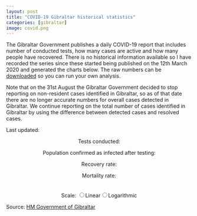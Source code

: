 ```yaml
---
layout: post
title: "COVID-19 Gibraltar historical statistics"
categories: [gibraltar]
image: covid.png
---
```


The Gibraltar Government publishes a daily COVID-19 report that includes number of conducted tests, how many cases are active and how many people have recovered. There is no historical information available so I have recorded the series since these started being published on the 12th March 2020 and generated the charts below. The raw numbers can be [downloaded](/assets/js/covid19-gibraltar.js) so you can run your own analysis.

Note that on the 31st August the Gibraltar Government decided to stop reporting on non-resident cases identified in Gibraltar, so as of that date there are no longer accurate numbers for overall cases detected in Gibraltar. We continue reporting on the total number of cases identified in Gibraltar by using the difference between detected cases and resolved cases.

Last updated: _<span id="text_last_update"></span>_

<p style="text-align: center;">
  Tests conducted: <span id="text_population_tested"></span>
</p>

<p style="text-align: center;">
  Population confirmed as infected after testing: <span id="text_population_infected"></span>
</p>

<p style="text-align: center;">
  Recovery rate: <b><span id="text_recovery_rate"></span></b>
</p>

<p style="text-align: center;">
  Mortality rate: <b><span id="text_mortality_rate"></span></b>
</p>

<link href="{{ base.url | prepend: site.url }}/assets/js/apexcharts/styles.css" rel="stylesheet" />
<script src="{{ base.url | prepend: site.url }}/assets/js/apexcharts/apexcharts.js"></script>
<script src="{{ base.url | prepend: site.url }}/assets/js/covid19-gibraltar.js"></script>

  <style>
      
    .chart {
      max-width: 800px;
      margin: 35px auto;
    }
      
  </style>

  <div id="chart_active_recovered" class="chart"></div>
  <div id="chart_newcases" class="chart"></div>
  <div id="chart_vaccination" class="chart"></div>
  <div id="chart_tests" class="chart"></div>
  <div id="chart_total" class="chart"></div>

  <form name="scale">
    <center>Scale: <input type="radio" name="linear"><label for="linear">Linear</label><input type="radio" name="logarithmic"><label for="logarithmic">Logarithmic</label></center>
  </form>

Source: [HM Government of Gibraltar](https://www.gibraltar.gov.gi/covid19)

<script>

// Constants

var population = 32116;
var sample_tests_positive = 10;
var sample_tests_received = 400;

// Calculate and show key KPIs

var current_active = series.covid19GibraltarSeries.active.slice(-1)[0];
var current_recovered = series.covid19GibraltarSeries.recovered.slice(-1)[0];
var current_total = current_active + current_recovered;
var current_deceased = series.covid19GibraltarSeries.deceased.slice(-1)[0];
var current_tests_pending = series.covid19GibraltarSeries.tests_pending.slice(-1)[0];
var current_tests_received = series.covid19GibraltarSeries.tests_received.slice(-1)[0];
var current_tests_total = current_tests_pending + current_tests_received;
const current_last_update = new Date(Date.parse(series.covid19GibraltarSeries.dates.slice(-1)[0]));

var population_tested = (current_tests_total / population) * 100;
var population_infected = (current_total / population) * 100;
var recovery_rate = (current_recovered / (current_active + current_recovered + current_deceased)) * 100;
var mortality_rate = parseFloat(current_deceased * 100 / current_total);

var prevalence_rate = (sample_tests_positive / sample_tests_received) * 100;
var prevalence_infected = parseInt((prevalence_rate * population ) / 100, 10);

document.getElementById("text_population_tested").innerHTML = "<b>" + current_tests_total.toLocaleString() + " (" + population_tested.toFixed(2) + "% of population)</b> of which " + current_tests_received.toLocaleString() + " have been received";
document.getElementById("text_population_infected").innerHTML = "<b>" + current_total.toLocaleString() + " (" + population_infected.toFixed(2) + "%)</b> of which " + current_active.toLocaleString() + " remain active";
document.getElementById("text_recovery_rate").innerHTML = recovery_rate.toFixed(2) + "%";
document.getElementById("text_mortality_rate").innerHTML = mortality_rate.toFixed(2) + "%";

prevalence_rate.toFixed(2) + "%";
document.getElementById("text_last_update").innerHTML = current_last_update.toDateString();

// Calculate new and total cases series

function average(values) {
  var sum = 0;

  for(var i = 0; i < values.length; i++) {
    sum = sum + values[i];
  }

  return values.length? sum / values.length : 0;
}

var newcases = [];
var newcases_avg7d = [];
var totalcases = [];
var totaldoses = [];
var people = [];

var previous_day_infected = 0;
var previous_day_doses = 0;

var current_avg7d = 0;

for(var i = 0; i < series.covid19GibraltarSeries.active.length; i++) {
  current_infected = series.covid19GibraltarSeries.active[i] + series.covid19GibraltarSeries.recovered[i] + series.covid19GibraltarSeries.deceased[i];

  newcases[i] = current_infected - previous_day_infected;
  totalcases[i] = current_infected;
  totaldoses[i] = previous_day_doses + series.covid19GibraltarSeries.doses_shipments[i]
  people[i] = population

  current_avg7d = Math.round(average(newcases.slice(-7)))
  newcases_avg7d[i] = current_avg7d;

  previous_day_infected = current_infected
  previous_day_doses = totaldoses[i]
  
}

series.covid19GibraltarSeries.newcases = newcases;
series.covid19GibraltarSeries.newcases_avg7d = newcases_avg7d;
series.covid19GibraltarSeries.totalcases = totalcases;
series.covid19GibraltarSeries.totaldoses = totaldoses;
series.covid19GibraltarSeries.population = people;



// Configure and show charts

var options_active_recovered = {
  series: [{
      data: series.covid19GibraltarSeries.active,
      name: "Active"
    },
    {
      data: series.covid19GibraltarSeries.recovered,
      name: "Recovered"
    },
    {
      data: series.covid19GibraltarSeries.deceased,
      name: "Deceased"
    },
    {
      data: series.covid19GibraltarSeries.newcases,
      name: "Daily new cases",
      type: 'column'
    }

  ],
  chart: {
    height: 350,
    type: 'line',
    id: 'active-recovered-chart',
  },

  legend: {
    position: 'top'
  },


  annotations: {
     xaxis: [{
      x: new Date('2020-03-24').getTime(),
      strokeDashArray: 0,
      borderColor: '#808080',
      label: {
        borderColor: '#808080',
        style: {
          color: '#fff',
          background: '#808080',
        },
        text: 'Lockdown starts',
      }
    },
    {
      x: new Date('2020-04-08').getTime(),
      strokeDashArray: 0,
      borderColor: '#00cc66',
      label: {
        borderColor: '#00cc66',
        style: {
          color: '#fff',
          background: '#00cc66',
        },
        text: 'Lockdown impact expected'
      }
    },
    {
      x: new Date('2020-04-29').getTime(),
      strokeDashArray: 0,
      borderColor: '#ff9933',
      label: {
        borderColor: '#ff9933',
        style: {
          color: '#fff',
          background: '#ff9933',
        },
        text: 'Over 70s confinement relaxation'
      }
    },
    {
      x: new Date('2020-05-02').getTime(),
      strokeDashArray: 0,
      borderColor: '#4c9900',
      label: {
        borderColor: '#4c9900',
        style: {
          color: '#fff',
          background: '#4c9900',
        },
        text: 'Phase 1: Retail relaxation'
      }
    },
    {
      x: new Date('2020-05-17').getTime(),
      strokeDashArray: 0,
      borderColor: '#dd6633',
      label: {
        borderColor: '#dd6633',
        style: {
          color: '#fff',
          background: '#dd6633',
        },
        text: 'Phase 1 impact expected',
        position: 'bottom'
      }
    },
    {
      x: new Date('2020-05-18').getTime(),
      strokeDashArray: 0,
      borderColor: '#bfc2c4',
      label: {
        borderColor: '#bfc2c4',
        style: {
          color: '#fff',
          background: '#bfc2c4',
        },
        text: 'Phase 2: Unrestricted movement'
      }
    },
    {
      x: new Date('2020-06-01').getTime(),
      strokeDashArray: 0,
      borderColor: '#42B04D',
      label: {
        borderColor: '#42B04D',
        style: {
          color: '#fff',
          background: '#42B04D',
        },
        text: 'Phase 3: Eat out and transport'
      }
    },
    {
      x: new Date('2020-06-16').getTime(),
      strokeDashArray: 0,
      borderColor: '#5495C7',
      label: {
        borderColor: '#5495C7',
        style: {
          color: '#fff',
          background: '#5495C7',
        },
        text: 'Phase 4: Bars and beaches'
      }
    },
    {
      x: new Date('2020-06-29').getTime(),
      strokeDashArray: 0,
      borderColor: '#00cc00',
      label: {
        borderColor: '#00cc00',
        style: {
          color: '#fff',
          background: '#00cc00',
        },
        text: 'Phase 5: Public gatherings'
      }
    },
    {
      x: new Date('2020-07-15').getTime(),
      strokeDashArray: 0,
      borderColor: '#00dd00',
      label: {
        borderColor: '#00dd00',
        style: {
          color: '#fff',
          background: '#00dd00',
        },
        text: 'Phase 6: Final review'
      }
    },
    {
      x: new Date('2020-12-27').getTime(),
      strokeDashArray: 0,
      borderColor: '#808080',
      label: {
        borderColor: '#808080',
        style: {
          color: '#fff',
          background: '#808080',
        },
        text: 'Curfew starts'
      }
    },
    {
      x: new Date('2021-01-10').getTime(),
      strokeDashArray: 0,
      borderColor: '#00cc66',
      label: {
        borderColor: '#00cc66',
        style: {
          color: '#fff',
          background: '#00cc66',
        },
        text: 'Curfew impact expected'
      }
    },
/*    {
      x: new Date('2020-08-1').getTime(),
      strokeDashArray: 0,
      borderColor: '#00ff00',
      label: {
        borderColor: '#00ff00',
        style: {
          color: '#fff',
          background: '#00ff00',
        },
        text: 'Rock unlock (achievement unlocked)'
      }
    }
*/
    ]
  },
  
  dataLabels: {
    enabled: false
  },
  colors: [
    '#da1f28', '#9bbb59', '#000000', '#66b2ff'
  ],
  stroke: {
    curve: 'straight',
    width: [3, 3, 3, 0]
  },
  grid: {
    padding: {
      right: 30,
      left: 20
    }
  },
  title: {
    text: 'Gibraltar COVID-19 Active vs. Recovered cases',
    align: 'left'
  },

  labels: series.covid19GibraltarSeries.dates,

  xaxis: {
    type: 'datetime',
  },
  yaxis: [{
          title: {
            text: 'Number of people',
          }
        }]
};

// Setup graph showing new cases and 7-day average

var options_newcases = {
  series: [
    {
      data: series.covid19GibraltarSeries.newcases,
      name: "Daily new cases"
    },
    {
      data: series.covid19GibraltarSeries.newcases_avg7d,
      name: "7-day average of new cases"
    }
  ],
  chart: {
    height: 350,
    type: 'line',
    id: 'newcases-tests-chart',
  },

  legend: {
    position: 'top'
  },
 

  dataLabels: {
    enabled: false
  },
  colors: [
    '#000000','#ff00ff'
  ],
  stroke: {
    curve: 'straight',
    width: 2
  },
  grid: {
    padding: {
      right: 30,
      left: 20
    }
  },
  title: {
    text: 'Gibraltar COVID-19 new cases',
    align: 'left'
  },

  labels: series.covid19GibraltarSeries.dates,
  xaxis: {
    type: 'datetime',
  },
  yaxis: [{
          title: {
            text: 'Number of people',
          },
//          decimalsInFloat: 0
        }]

};


// Setup graph showing vaccination progress

var options_vaccination = {
  series: [
    {
      data: series.covid19GibraltarSeries.doses_second,
      name: "Second doses administered",
      type: 'area'
    },
    {
      data: series.covid19GibraltarSeries.doses_first,
      name: "First doses administered",
      type: 'area'
    },
    {
      data: series.covid19GibraltarSeries.totaldoses,
      name: "Vaccines shipped",
      type: 'line'
    }
  ],
  chart: {
    height: 350,
    type: 'area',
    id: 'vaccine-tests-chart',
  },

  legend: {
    position: 'top'
  },
 

  dataLabels: {
    enabled: false
  },
  colors: [
    '#66ff66', '#4c9900', '#000000',
  ],
  stroke: {
    curve: ['smooth', 'smooth', 'stepline'],
    width: 2
  },
  fill: {
    // opacity: 100,
    type: ['solid', 'solid', 'solid']
  },
  grid: {
    padding: {
      right: 30,
      left: 20
    }
  },
  title: {
    text: 'Gibraltar COVID-19 vaccination progress',
    align: 'left'
  },

  labels: series.covid19GibraltarSeries.dates,
  xaxis: {
    type: 'datetime',
    min: new Date("01 January 2021 GMT").getTime(),
  },
  yaxis: [{
          title: {
            text: 'Number of vaccines administered',
          },
//          decimalsInFloat: 0
        }]

};


// Setup graphs showing the testing results

var options_tests = {
  series: [
    {
      data: series.covid19GibraltarSeries.tests_received,
      name: "Received"
    },
    {
      data: series.covid19GibraltarSeries.tests_pending,
      name: "Pending"
    }
  ],
  chart: {
    height: 350,
    type: 'line',
    id: 'active-tests-chart',
    stacked: true
  },

  legend: {
    position: 'top'
  },
  

  annotations: {
     xaxis: [{
      x: new Date('2020-04-01').getTime(),
      x2: new Date('2020-04-07').getTime(),
      strokeDashArray: 0,
      borderColor: '#775DD0',
      label: {
        borderColor: '#775DD0',
        style: {
          color: '#fff',
          background: '#775DD0'
        },
        text: 'Random testing',
      }
    },
    {
      x: new Date('2020-04-10').getTime(),
      strokeDashArray: 0,
      borderColor: '#0854a5',
      opacity: 0.3,
      label: {
        borderColor: '#0854a5',
        style: {
          color: '#fff',
          background: '#0854a5'
        },
        text: 'Local testing starts',
        position: 'bottom'
      }
    },
    {
      x: new Date('2020-04-27').getTime(),
      x2: new Date('2020-05-12').getTime(),
      strokeDashArray: 0,
      borderColor: '#b266ff',
      label: {
        borderColor: '#b266ff',
        style: {
          color: '#fff',
          background: '#b266ff'
        },
        text: 'Front-line random testing',
        position: 'bottom'
      }
    }]
  },
  dataLabels: {
    enabled: false
  },
  colors: [
    '#39639d','#323232'
  ],
  stroke: {
    curve: 'straight',
    width: 3
  },
  grid: {
    padding: {
      right: 30,
      left: 20
    }
  },
  title: {
    text: 'Gibraltar COVID-19 Tests received and pending',
    align: 'left'
  },

  labels: series.covid19GibraltarSeries.dates,
  xaxis: {
    type: 'datetime',
  },
  yaxis: [{
          title: {
            text: 'Number of people',
          }
        }]

};

// Configure and show charts for total cases

var options_total = {
  series: [{
      data: series.covid19GibraltarSeries.totalcases,
      name: "Infected"
    },
/*    {
      data: series.covid19GibraltarSeries.recovered,
      name: "Recovered"
    }
  */  
  ],
  chart: {
    height: 350,
    type: 'line',
    id: 'total-chart',
  },

  legend: {
    position: 'top'
  },

  annotations: {
     xaxis: [{
      x: new Date('2020-03-24').getTime(),
      strokeDashArray: 0,
      borderColor: '#808080',
      label: {
        borderColor: '#808080',
        style: {
          color: '#fff',
          background: '#808080',
        },
        text: 'Lockdown starts',
      }
    }]
  },

  dataLabels: {
    enabled: false
  },
  colors: [
    '#000000',
    '#9bbb59'  
  ],
  stroke: {
    curve: 'straight',
    width: 3
  },
  grid: {
    padding: {
      right: 30,
      left: 20
    }
  },
  title: {
    text: 'Gibraltar COVID-19 total cases',
    align: 'left'
  },

  labels: series.covid19GibraltarSeries.dates,

  xaxis: {
    type: 'datetime',
  },
  yaxis: [{
          title: {
            text: 'Total cases',
          },
          seriesName: 'Total cases',
          // logarithmic: true
  }]
  
};

var chart_active_recovered = new ApexCharts(document.querySelector("#chart_active_recovered"), options_active_recovered);
var chart_newcases = new ApexCharts(document.querySelector("#chart_newcases"), options_newcases);
var chart_vaccination = new ApexCharts(document.querySelector("#chart_vaccination"), options_vaccination);
var chart_tests = new ApexCharts(document.querySelector("#chart_tests"), options_tests);
var chart_total = new ApexCharts(document.querySelector("#chart_total"), options_total);

chart_active_recovered.render();
chart_newcases.render();
chart_vaccination.render();
chart_tests.render();
chart_total.render();

// Setup scale handler

function setLogarithmicScale(logarithmic) {
  options_total.yaxis[0].logarithmic = logarithmic;
  ApexCharts.exec('total-chart', 'updateOptions', { options_total }, false, true);
}

document.scale.logarithmic.checked = true;
setLogarithmicScale(true);
document.scale.linear.addEventListener('click', function() { setLogarithmicScale(false); document.scale.logarithmic.checked = false; document.scale.linear.checked = true; });
document.scale.logarithmic.addEventListener('click', function() { setLogarithmicScale(true); document.scale.linear.checked = false; document.scale.logarithmic.checked = true; });


</script>
